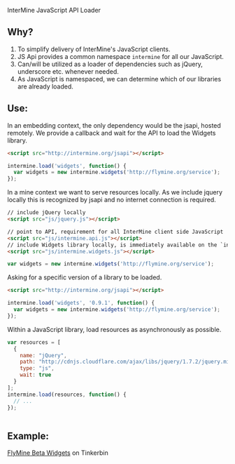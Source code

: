 InterMine JavaScript API Loader

## Why?
1. To simplify delivery of InterMine's JavaScript clients.
2. JS Api provides a common namespace `intermine` for all our JavaScript.
3. Can/will be utilized as a loader of dependencies such as jQuery, underscore etc. whenever needed.
4. As JavaScript is namespaced, we can determine which of our libraries are already loaded.

## Use:

In an embedding context, the only dependency would be the jsapi, hosted remotely. We provide a callback and wait for the API to load the Widgets library.

```html
<script src="http://intermine.org/jsapi"></script>
```

```javascript
intermine.load('widgets', function() {
  var widgets = new intermine.widgets('http://flymine.org/service');
});
```

In a mine context we want to serve resources locally. As we include jquery locally this is recognized by jsapi and no internet connection is required.

```html
// include jQuery locally
<script src="js/jquery.js"></script>

// point to API, requirement for all InterMine client side JavaScript
<script src="js/intermine.api.js"></script>
// include Widgets library locally, is immediately available on the `intermine` namespace
<script src="js/intermine.widgets.js"></script>
```

```javascript
var widgets = new intermine.widgets('http://flymine.org/service');
```

Asking for a specific version of a library to be loaded.

```html
<script src="http://intermine.org/jsapi"></script>
```

```javascript
intermine.load('widgets', '0.9.1', function() {
  var widgets = new intermine.widgets('http://flymine.org/service');
});
```

Within a JavaScript library, load resources as asynchronously as possible.

```javascript
var resources = [
  {
    name: "jQuery",
    path: "http://cdnjs.cloudflare.com/ajax/libs/jquery/1.7.2/jquery.min.js",
    type: "js",
    wait: true
  }
];
intermine.load(resources, function() {
  // ...
});
    
```

## Example:

[FlyMine Beta Widgets](http://tinkerbin.com/wq6HkyoX) on Tinkerbin